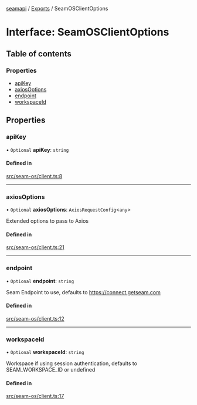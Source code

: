 [seamapi](../README.md) / [Exports](../modules.md) / SeamOSClientOptions

# Interface: SeamOSClientOptions

## Table of contents

### Properties

- [apiKey](SeamOSClientOptions.md#apikey)
- [axiosOptions](SeamOSClientOptions.md#axiosoptions)
- [endpoint](SeamOSClientOptions.md#endpoint)
- [workspaceId](SeamOSClientOptions.md#workspaceid)

## Properties

### apiKey

• `Optional` **apiKey**: `string`

#### Defined in

[src/seam-os/client.ts:8](https://github.com/seamapi/javascript/blob/main/src/seam-os/client.ts#L8)

___

### axiosOptions

• `Optional` **axiosOptions**: `AxiosRequestConfig`<`any`\>

Extended options to pass to Axios

#### Defined in

[src/seam-os/client.ts:21](https://github.com/seamapi/javascript/blob/main/src/seam-os/client.ts#L21)

___

### endpoint

• `Optional` **endpoint**: `string`

Seam Endpoint to use, defaults to https://connect.getseam.com

#### Defined in

[src/seam-os/client.ts:12](https://github.com/seamapi/javascript/blob/main/src/seam-os/client.ts#L12)

___

### workspaceId

• `Optional` **workspaceId**: `string`

Workspace if using session authentication, defaults to SEAM_WORKSPACE_ID
or undefined

#### Defined in

[src/seam-os/client.ts:17](https://github.com/seamapi/javascript/blob/main/src/seam-os/client.ts#L17)
